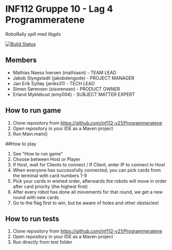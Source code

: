 # INF112 Gruppe 10 - Lag 4 Programmeratene
RoboRally spill med libgdx <br/>


[![Build Status](https://travis-ci.com/inf112-v21/Programmeratene.svg?branch=master)](https://travis-ci.com/inf112-v21/Programmeratene)

## Members
- Mathias Naess Iversen (mathiasni) - TEAM LEAD
- Jakob Slyngstadli (jakobdengode) - PROJECT MANAGER
- Jan Erik Syltøy (jeriks31) - TECH LEAD
- Simen Sørensen (sisorensen) - PRODUCT OWNER
- Erland Myklebust (emy004) - SUBJECT MATTER EXPERT

## How to run game
1. Clone repository from https://github.com/inf112-v21/Programmeratene
2. Open repository in your IDE as a Maven project
3. Run Main.main()

##How to play
1. See "How to run game"
2. Choose between Host or Player
3. If Host, wait for Clients to connect / If Client, enter IP to connect to Host
3. When everyone has successfully connected, you can pick cards from the terminal with card numbers 1-9
4. Pick your cards in wished order, afterwards the robots will move in order after card priority (the highest first)
5. After every robot has done all movements for that round, we get a new round with new cards   
6. Go to the flag first to win, but be aware of holes and other obstacles!

## How to run tests
1. Clone repository from https://github.com/inf112-v21/Programmeratene
2. Open repository in your IDE as a Maven project
3. Run directly from test folder
